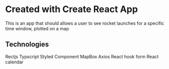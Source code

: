 # Created with Create React App

This is an app that should allows a user to see rocket launches for a specific time
window, plotted on a map

## Technologies

Rectjs
Typscript
Styled Component
MapBox
Axios
React hook form
React calendar
